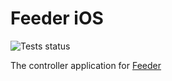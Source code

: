 # Feeder iOS
![Tests status](https://xcodecloudbadge.deno.dev/badges/tests-status/)

The controller application for [Feeder](https://github.com/TheNightmanCodeth/Feeder-Arduino)


